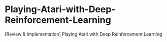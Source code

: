 # Playing-Atari-with-Deep-Reinforcement-Learning
[Review & Implementation] Playing Atari with Deep Reinforcement Learning
